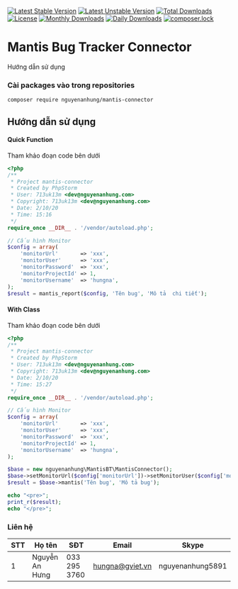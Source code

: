 
[![Latest Stable Version](https://poser.pugx.org/nguyenanhung/mantis-connector/v)](https://packagist.org/packages/nguyenanhung/mantis-connector)
[![Latest Unstable Version](https://poser.pugx.org/nguyenanhung/mantis-connector/v/unstable)](https://packagist.org/packages/nguyenanhung/mantis-connector)
[![Total Downloads](https://poser.pugx.org/nguyenanhung/mantis-connector/downloads)](https://packagist.org/packages/nguyenanhung/mantis-connector)
[![License](https://poser.pugx.org/nguyenanhung/mantis-connector/license)](https://packagist.org/packages/nguyenanhung/mantis-connector)
[![Monthly Downloads](https://poser.pugx.org/nguyenanhung/mantis-connector/d/monthly)](https://packagist.org/packages/nguyenanhung/mantis-connector)
[![Daily Downloads](https://poser.pugx.org/nguyenanhung/mantis-connector/d/daily)](https://packagist.org/packages/nguyenanhung/mantis-connector)
[![composer.lock](https://poser.pugx.org/nguyenanhung/mantis-connector/composerlock)](https://packagist.org/packages/nguyenanhung/mantis-connector)

# Mantis Bug Tracker Connector

Hướng dẫn sử dụng

### Cài packages vào trong repositories

```http
composer require nguyenanhung/mantis-connector
```

## Hướng dẫn sử dụng



#### Quick Function

Tham khảo đoạn code bên dưới

```php
<?php
/**
 * Project mantis-connector
 * Created by PhpStorm
 * User: 713uk13m <dev@nguyenanhung.com>
 * Copyright: 713uk13m <dev@nguyenanhung.com>
 * Date: 2/10/20
 * Time: 15:16
 */
require_once __DIR__ . '/vendor/autoload.php';

// Cấu hình Monitor
$config = array(
    'monitorUrl'       => 'xxx',
    'monitorUser'      => 'xxx',
    'monitorPassword'  => 'xxx',
    'monitorProjectId' => 1,
    'monitorUsername'  => 'hungna',
);
$result = mantis_report($config, 'Tên bug', 'Mô tả  chi tiết');
```



#### With Class

Tham khảo đoạn code bên dưới

```php
<?php
/**
 * Project mantis-connector
 * Created by PhpStorm
 * User: 713uk13m <dev@nguyenanhung.com>
 * Copyright: 713uk13m <dev@nguyenanhung.com>
 * Date: 2/10/20
 * Time: 15:27
 */
require_once __DIR__ . '/vendor/autoload.php';

// Cấu hình Monitor
$config = array(
    'monitorUrl'       => 'xxx',
    'monitorUser'      => 'xxx',
    'monitorPassword'  => 'xxx',
    'monitorProjectId' => 1,
    'monitorUsername'  => 'hungna',
);

$base = new nguyenanhung\MantisBT\MantisConnector();
$base->setMonitorUrl($config['monitorUrl'])->setMonitorUser($config['monitorUser'])->setMonitorPassword($config['monitorPassword'])->setProjectId($config['monitorProjectId'])->setUsername($config['monitorUsername']);
$result = $base->mantis('Tên bug', 'Mô tả bug');

echo "<pre>";
print_r($result);
echo "</pre>";

```

### Liên hệ

| STT  | Họ tên         | SĐT           | Email           | Skype            |
| ---- | -------------- | ------------- | --------------- | ---------------- |
| 1    | Nguyễn An Hưng | 033 295 3760 | hungna@gviet.vn | nguyenanhung5891 |
